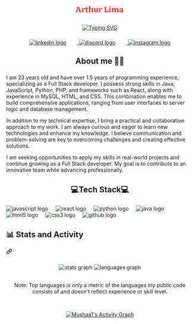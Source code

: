 <br clear="both">

<h1 align="center">
  <img src="/1000497762-removebg-preview.png" alt="Arthur Lima" style="width: 28%; height: auto; max-width: 100%; margin-top: 2em;" />
</h1>

###

<p align="center" dir="auto">
  <a href="https://git.io/typing-svg">
    <img src="https://readme-typing-svg.demolab.com?font=Fira+Code&duration=5001&pause=1000&color=FF0000&center=true&vCenter=true&width=435&lines=full-stack+developer;Each+lesson+is+a+step+toward+growth" alt="Typing SVG" />
  </a>
</p>

###

<div align="center">
  <a href="https://www.linkedin.com/in/arthur-lima-1439032bb?utm_source=share&utm_campaign=share_via&utm_content=profile&utm_medium=android_app" target="_blank"> 
    <img src="https://img.icons8.com/ios-filled/50/ff0000/linkedin.png" width="40" height="40" alt="linkedin logo" style="margin-right: 30px;" />
  </a>
  <a href="https://discord.com/invite/qeCkkP7e" target="_blank">
    <img src="https://img.icons8.com/ios-filled/50/ff0000/discord.png" width="40" height="40" alt="discord logo" style="margin-right: 30px;" />
  </a>
  <a href="https://www.instagram.com/tutyynn?igsh=azBxMWJsMTNuZmh0" target="_blank">
    <img src="https://img.icons8.com/ios-filled/50/ff0000/instagram-new.png" width="40" height="40" alt="instagram logo" />
  </a>
</div>

###

<h2 align="center">  About me 🧑‍💻</h2>

###

<p align="left">I am 23 years old and have over 1.5 years of programming experience, specializing as a Full Stack developer. I possess strong skills in Java, JavaScript, Python, PHP, and frameworks such as React, along with experience in MySQL, HTML, and CSS. This combination enables me to build comprehensive applications, ranging from user interfaces to server logic and database management.

In addition to my technical expertise, I bring a practical and collaborative approach to my work. I am always curious and eager to learn new technologies and enhance my knowledge. I believe communication and problem-solving are key to overcoming challenges and creating effective solutions.

I am seeking opportunities to apply my skills in real-world projects and continue growing as a Full Stack developer. My goal is to contribute to an innovative team while advancing professionally.</p>

###

<h2 align="center">💻Tech Stack💻</h2>

###

<div align="left">
  <img src="https://cdn.jsdelivr.net/gh/devicons/devicon/icons/javascript/javascript-original.svg" height="40" alt="javascript logo" />
  <img width="12" />
  <img src="https://cdn.jsdelivr.net/gh/devicons/devicon/icons/react/react-original.svg" height="40" alt="react logo" />
  <img width="12" />
  <img src="https://cdn.jsdelivr.net/gh/devicons/devicon/icons/python/python-original.svg" height="40" alt="python logo" />
  <img width="12" />
  <img src="https://cdn.jsdelivr.net/gh/devicons/devicon/icons/java/java-original.svg" height="40" alt="java logo" />
  <img width="12" />
  <img src="https://cdn.jsdelivr.net/gh/devicons/devicon/icons/html5/html5-original.svg" height="40" alt="html5 logo" />
  <img width="12" />
  <img src="https://cdn.jsdelivr.net/gh/devicons/devicon/icons/css3/css3-original.svg" height="40" alt="css3 logo" />
  <img width="12" />
  <img src="https://cdn.jsdelivr.net/gh/devicons/devicon/icons/github/github-original.svg" height="40" alt="github logo" />
</div>

###

<summary><div class="markdown-heading" dir="auto"><h2 class="heading-element" dir="auto">📊 Stats and Activity</h2><a id="user-content--stats-and-activity" class="anchor" aria-label="Permalink: 📊 Stats and Activity" href="#-stats-and-activity"><svg class="octicon octicon-link" viewBox="0 0 16 16" version="1.1" width="16" height="16" aria-hidden="true">
  <path d="m7.775 3.275 1.25-1.25a3.5 3.5 0 1 1 4.95 4.95l-2.5 2.5a3.5 3.5 0 0 1-4.95 0 .751.751 0 0 1 .018-1.042.751.751 0 0 1 1.042-.018 1.998 1.998 0 0 0 2.83 0l2.5-2.5a2.002 2.002 0 0 0-2.83-2.83l-1.25 1.25a.751.751 0 0 1-1.042-.018.751.751 0 0 1-.018-1.042Zm-4.69 9.64a1.998 1.998 0 0 0 2.83 0l1.25-1.25a.751.751 0 0 1 1.042.018.751.751 0 0 1 .018 1.042l-1.25 1.25a3.5 3.5 0 1 1-4.95-4.95l2.5-2.5a3.5 3.5 0 0 1 4.95 0 .751.751 0 0 1-.018 1.042.751.751 0 0 1-1.042.018 1.998 1.998 0 0 0-2.83 0l-2.5 2.5a1.998 1.998 0 0 0 0 2.83Z"></path>
</svg></a></div></summary>

###

<div align="center">
  <img src="https://github-readme-stats.vercel.app/api?username=Mushaa1&hide_title=false&hide_rank=false&show_icons=true&include_all_commits=true&count_private=true&disable_animations=false&theme=dracula&locale=en&hide_border=false&order=1" height="150" alt="stats graph" />
  <img src="https://github-readme-stats.vercel.app/api/top-langs?username=Mushaa1&locale=en&hide_title=false&layout=compact&card_width=320&langs_count=6&theme=dracula&hide_border=false&order=2&custom_title=Most%20used%20languages" height="150" alt="languages graph" />
  <br><br>
 <p>Note: Top languages is only a metric of the languages my public code consists of and doesn't reflect experience or skill level.</p>
  <br>
  <p dir="auto"><a href="https://github.com/ashutosh00710/github-readme-activity-graph"><img alt="Mushaa1's Activity Graph" src="https://github-readme-activity-graph.vercel.app/graph?username=Mushaa1&theme=dracula&hide_border=true" height="250" style="max-width: 50%;"></a></p>

</div>

###

<br clear="both">
